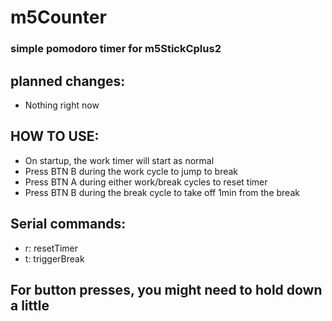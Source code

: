 # m5Counter

### simple pomodoro timer for m5StickCplus2<br>

## planned changes:
- Nothing right now


## HOW TO USE:
- On startup, the work timer will start as normal
- Press BTN B during the work cycle to jump to break
- Press BTN A during either work/break cycles to reset timer
- Press BTN B during the break cycle to take off 1min from the break

## Serial commands:
- r: resetTimer
- t: triggerBreak

## For button presses, you might need to hold down a little
